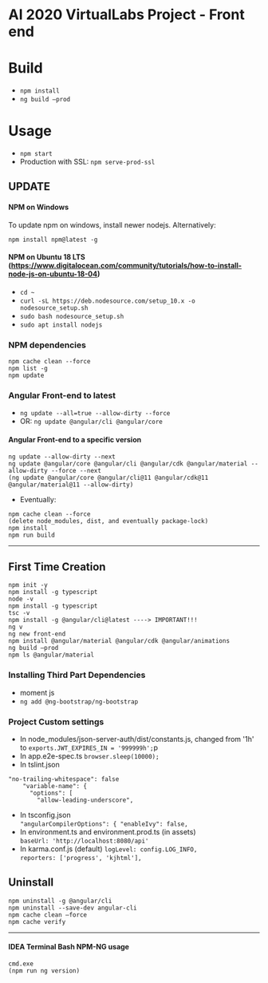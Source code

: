 # AI 2020 VirtualLabs Project - Front end

# Build

- `npm install`
- `ng build –prod`

# Usage

- `npm start`
- Production with SSL: `npm serve-prod-ssl`

## UPDATE

#### NPM on Windows

To update npm on windows, install newer nodejs. Alternatively:

```
npm install npm@latest -g
```

#### NPM on Ubuntu 18 LTS (https://www.digitalocean.com/community/tutorials/how-to-install-node-js-on-ubuntu-18-04)

- `cd ~`
- `curl -sL https://deb.nodesource.com/setup_10.x -o nodesource_setup.sh`
- `sudo bash nodesource_setup.sh`
- `sudo apt install nodejs`

### NPM dependencies

```
npm cache clean --force
npm list -g
npm update
```

### Angular Front-end to latest

- `ng update --all=true --allow-dirty --force`
- OR: `ng update @angular/cli @angular/core`

#### Angular Front-end to a specific version

```
ng update --allow-dirty --next
ng update @angular/core @angular/cli @angular/cdk @angular/material --allow-dirty --force --next
(ng update @angular/core @angular/cli@11 @angular/cdk@11 @angular/material@11 --allow-dirty)
```

- Eventually:

```
npm cache clean --force
(delete node_modules, dist, and eventually package-lock)
npm install
npm run build
```

----------------------------

## First Time Creation

```
npm init -y 
npm install -g typescript 
node -v 
npm install -g typescript 
tsc -v 
npm install -g @angular/cli@latest ----> IMPORTANT!!!
ng v 
ng new front-end
npm install @angular/material @angular/cdk @angular/animations 
ng build –prod 
npm ls @angular/material
```

### Installing Third Part Dependencies

- moment js
- `ng add @ng-bootstrap/ng-bootstrap`

### Project Custom settings

* In node_modules/json-server-auth/dist/constants.js, changed from '1h' to
  `exports.JWT_EXPIRES_IN = '999999h';`p
* In app.e2e-spec.ts
  `browser.sleep(10000);`
* In tslint.json

```
"no-trailing-whitespace": false
    "variable-name": {
      "options": [
        "allow-leading-underscore", 
```

* In tsconfig.json  
  `"angularCompilerOptions": {
  "enableIvy": false,  `
* In environment.ts and environment.prod.ts (in assets)  
  `baseUrl: 'http://localhost:8080/api'`
* In karma.conf.js  (default)
  `logLevel: config.LOG_INFO,`  
  `reporters: ['progress', 'kjhtml'],`

## Uninstall

```
npm uninstall -g @angular/cli 
npm uninstall --save-dev angular-cli 
npm cache clean –force 
npm cache verify	
```

--------------------------

#### IDEA Terminal Bash NPM-NG usage

```
cmd.exe
(npm run ng version)
```
